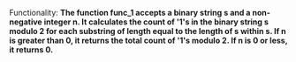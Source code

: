 Functionality: **The function func_1 accepts a binary string s and a non-negative integer n. It calculates the count of '1's in the binary string s modulo 2 for each substring of length equal to the length of s within s. If n is greater than 0, it returns the total count of '1's modulo 2. If n is 0 or less, it returns 0.**